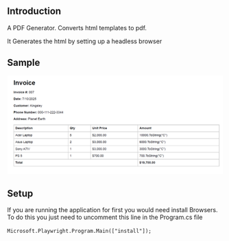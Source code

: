 ## Introduction
A PDF Generator. Converts html templates to pdf.

It Generates the html by setting up a headless browser

## Sample

![architecture](img/Screenshot.png)

## Setup
If you are running the application for first you would need install Browsers.
To do this you just need to uncomment this line in the Program.cs file 

`Microsoft.Playwright.Program.Main(["install"]);`
